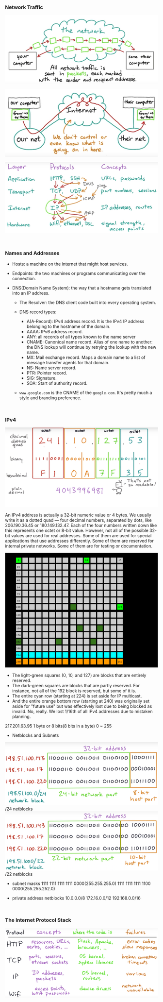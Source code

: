 ### Network Traffic

![network traffic](imgs/NetworkTraffic.png)

![network traffic](imgs/NetworkTraffic1.png)

![The IETF Model](imgs/IETFmodel.png)

&nbsp;

### Names and Addresses

- Hosts: a machine on the internet that might host services.

- Endpoints: the two machines or programs communicating over the connection.

- DNS(Domain Name System): the way that a hostname gets translated into an IP address.

  - The Resolver: the DNS client code built into every operating system.

  - DNS record types:

    - A(A-Record): IPv4 address record. It is the IPv4 IP address belonging to the hostname of the domain.
    - AAAA: IPv6 address record.
    - ANY: all records of all types known to the name server
    - CNAME: Canonical name record. Alias of one name to another: the DNS lookup will continue by retrying the lookup with the new name.
    - MX: Mail exchange record. Maps a domain name to a list of message transfer agents for that domain.
    - NS: Name server record.
    - PTR: Pointer record.
    - SIG: Signature.
    - SOA: Start of authority record.

  - `www.google.com` is the CNAME of the `google.com`. It's pretty much a style and branding preference.

&nbsp;

### IPv4

![IPv4 address](imgs/IPv4.png)

An IPv4 address is actually a 32-bit numeric value or 4 bytes. We usually write it as a dotted quad — four decimal numbers, separated by dots, like 206.190.36.45 or 180.149.132.47. Each of the four numbers written down like this represents one octet or 8-bit value.
However, not all of the possible 32-bit values are used for real addresses. Some of them are used for special applications that use addresses differently. Some of them are reserved for internal private networks. Some of them are for testing or documentation.

![](imgs/IPv4AddressChart.png)
- The light-green squares (0, 10, and 127) are blocks that are entirely reserved.
- The dark-green squares are blocks that are partly reserved. For instance, not all of the 192 block is reserved, but some of it is.
- The entire cyan row (starting at 224) is set aside for IP multicast.
- And the entire orange bottom row (starting at 240) was originally set aside for "future use" but was effectively lost due to being blocked as invalid. No, really. We lost 1/16th of all IPv4 addresses due to mistaken planning.

217.201.63.95
1 byte or 8 bits(8 bits in a byte)
0 ~ 255

- Netblocks and Subnets

![](imgs/24netblocks.png)
/24 netblocks
![](imgs/22netblocks.png)
/22 netblocks

- subnet masks
  1111 1111 1111 1111 0000(255.255.255.0)
  1111 1111 1111 1100 0000(255.255.252.0)

- private address netblocks
  10.0.0.0/8
  172.16.0.0/12
  192.168.0.0/16

&nbsp;

### The Internet Protocol Stack

![InternetProtocolStack](imgs/InternetProtocolStack.png)
